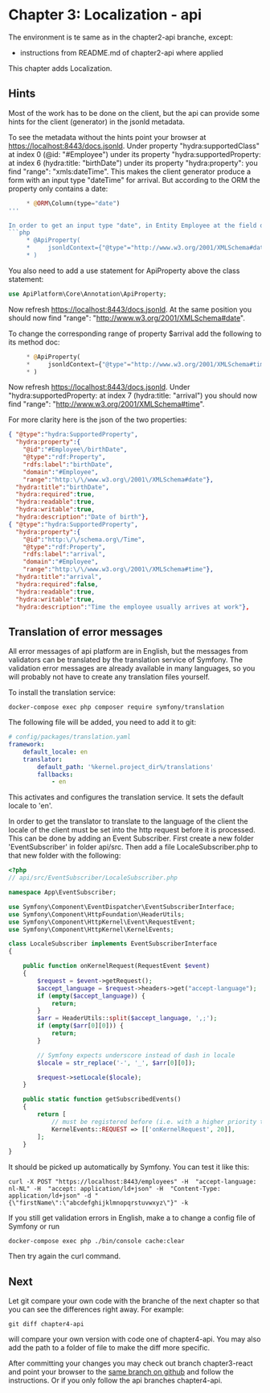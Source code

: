 Chapter 3: Localization - api
=============================

The environment is te same as in the chapter2-api branche, except:
- instructions from README.md of chapter2-api where applied

This chapter adds Localization.

Hints<a name="Hints"></a>
-----

Most of the work has to be done on the client, but the api can provide some hints
for the client (generator) in the jsonld metadata.

To see the metadata without the hints point your browser at [https://localhost:8443/docs.jsonld](https://localhost:8443/docs.jsonld).
Under property "hydra:supportedClass" at index 0 (@id: "#Employee") 
under its property "hydra:supportedProperty: at index 6 (hydra:title: "birthDate") 
under its property "hydra:property": you find
"range": "xmls:dateTime".
This makes the client generator produce a form with an input type "dateTime" for arrival. But 
according to the ORM the property only contains a date:
```php
     * @ORM\Column(type="date")
'''

In order to get an input type "date", in Entity Employee at the field doc above private $birthDate add:
```php
     * @ApiProperty(
     *     jsonldContext={"@type"="http://www.w3.org/2001/XMLSchema#date"}
     * )
```
You also need to add a use statement for ApiProperty above the class statement:
```php
use ApiPlatform\Core\Annotation\ApiProperty;
```

Now refresh [https://localhost:8443/docs.jsonld](https://localhost:8443/docs.jsonld).
At the same position you should now find
"range": "http://www.w3.org/2001/XMLSchema#date".

To change the corresponding range of property $arrival add the following to its method doc:
```php
     * @ApiProperty(
     *     jsonldContext={"@type"="http://www.w3.org/2001/XMLSchema#time"}
     * )
```

Now refresh [https://localhost:8443/docs.jsonld](https://localhost:8443/docs.jsonld).
Under "hydra:supportedProperty: at index 7 (hydra:title: "arrival") you should now find
"range": "http://www.w3.org/2001/XMLSchema#time".

For more clarity here is the json of the two properties:
```json
{ "@type":"hydra:SupportedProperty",
  "hydra:property":{
    "@id":"#Employee\/birthDate",
    "@type":"rdf:Property",
    "rdfs:label":"birthDate",
    "domain":"#Employee",
    "range":"http:\/\/www.w3.org\/2001\/XMLSchema#date"},
  "hydra:title":"birthDate",
  "hydra:required":true,
  "hydra:readable":true,
  "hydra:writable":true,
  "hydra:description":"Date of birth"},
{ "@type":"hydra:SupportedProperty",
  "hydra:property":{
    "@id":"http:\/\/schema.org\/Time",
    "@type":"rdf:Property",
    "rdfs:label":"arrival",
    "domain":"#Employee",
    "range":"http:\/\/www.w3.org\/2001\/XMLSchema#time"},
  "hydra:title":"arrival",
  "hydra:required":false,
  "hydra:readable":true,
  "hydra:writable":true,
  "hydra:description":"Time the employee usually arrives at work"},
```

Translation of error messages<a name="ErrorMessages"></a>
-----------------------------

All error messages of api platform are in English, but the messages 
from validators can be translated by the translation service of Symfony.
The validation error messages are already available in many languages,
so you will probably not have to create any translation files yourself.

To install the translation service:
```shell
docker-compose exec php composer require symfony/translation
```

The following file will be added, you need to add it to git:
```yaml
# config/packages/translation.yaml
framework:
    default_locale: en
    translator:
        default_path: '%kernel.project_dir%/translations'
        fallbacks:
            - en

```
This activates and configures the translation service. It sets
the default locale to 'en'. 

In order to get the translator to translate to the language of the client 
the locale of the client must be set into the http request before it is processed.
This can be done by adding an Event Subscriber. First create a new folder
'EventSubscriber' in folder api/src. Then add a file LocaleSubscriber.php
to that new folder with the following:
```php
<?php
// api/src/EventSubscriber/LocaleSubscriber.php

namespace App\EventSubscriber;

use Symfony\Component\EventDispatcher\EventSubscriberInterface;
use Symfony\Component\HttpFoundation\HeaderUtils;
use Symfony\Component\HttpKernel\Event\RequestEvent;
use Symfony\Component\HttpKernel\KernelEvents;

class LocaleSubscriber implements EventSubscriberInterface
{

    public function onKernelRequest(RequestEvent $event)
    {
        $request = $event->getRequest();
        $accept_language = $request->headers->get("accept-language");
        if (empty($accept_language)) {
            return;
        }
        $arr = HeaderUtils::split($accept_language, ',;');
        if (empty($arr[0][0])) {
            return;
        }

        // Symfony expects underscore instead of dash in locale
        $locale = str_replace('-', '_', $arr[0][0]);

        $request->setLocale($locale);
    }

    public static function getSubscribedEvents()
    {
        return [
            // must be registered before (i.e. with a higher priority than) the default Locale listener
            KernelEvents::REQUEST => [['onKernelRequest', 20]],
        ];
    }
}
```

It should be picked up automatically by Symfony. You can test it like this:
```shell
curl -X POST "https://localhost:8443/employees" -H  "accept-language: nl-NL" -H  "accept: application/ld+json" -H  "Content-Type: application/ld+json" -d "{\"firstName\":\"abcdefghijklmnopqrstuvwxyz\"}" -k
```

If you still get validation errors in English, make a to change a config file of Symfony
or run 
```shell
docker-compose exec php ./bin/console cache:clear
```

Then try again the curl command.

Next
----
Let git compare your own code with the branche of the next chapter 
so that you can see the differences right away. For example:
```shell
git diff chapter4-api 
```
will compare your own version with code one of chapter4-api. You may also add the path
to a folder of file to make the diff more specific.

After committing your changes you may check out branch chapter3-react and point your browser to the [same branch on github](https://github.com/metaclass-nl/tutorial-api-platform/tree/chapter3-react) 
and follow the instructions. Or if you only follow the api branches chapter4-api.